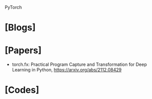 PyTorch

# [Blogs]


# [Papers]
+ torch.fx: Practical Program Capture and Transformation for Deep Learning in Python, https://arxiv.org/abs/2112.08429



# [Codes]

